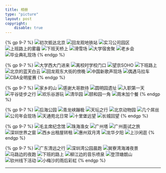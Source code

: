 ```yaml
---
title: 相册
type: "picture"
layout: post
copyright:
    disable: true
---
```

{% gp 9-7 %}
![初次抵达北京](https://image-static.segmentfault.com/263/066/2630668656-5d537a8f47a72_articlex "初次抵达北京（2015-08-09）")
![回龙观地铁站](https://image-static.segmentfault.com/182/360/182360417-5d537fb827716_articlex "回龙观地铁站（2015-11-23）")
![实习公司园区](https://image-static.segmentfault.com/290/987/2909872376-5c341b8716442_articlex "实习公司园区（2015-11-24）")
![上班路上的雾霾](https://image-static.segmentfault.com/534/974/534974290-5d5380083d5a4_articlex "上班路上的雾霾（2015-12-01）")
![下班天桥上](https://image-static.segmentfault.com/635/532/635532414-5d538022bbcb9_articlex "下班天桥上（2015-12-04）")
![滑雪场](https://image-static.segmentfault.com/250/649/2506497216-5d53808f741f4_articlex "滑雪场（2015-12-13）")
![大学宿舍聚](https://image-static.segmentfault.com/225/205/2252058758-5d5380a8a7bb9_articlex "大学宿舍聚（2015-12-28）")
![老乡会](https://image-static.segmentfault.com/426/132/4261327360-5d5380c0e2367_articlex "老乡会（2016-01-01）")
![毕业典礼现场](https://image-static.segmentfault.com/381/825/3818250641-5d5380f806575_articlex "毕业典礼现场（2016-06-27）")
{% endgp %}

{% gp 9-7 %}
![大学西大门进来](https://image-static.segmentfault.com/400/414/4004143484-5d53811168c17_articlex "大学西大门进来（2016-06-28）")
![离校时学校门口](https://image-static.segmentfault.com/294/204/2942040352-5d53812e5a539_articlex "离校时学校门口（2016-06-28）")
![望京SOHO](https://image-static.segmentfault.com/380/486/3804861294-5c35ac4682d13_articlex "望京SOHO（2016-07-22）")
![下班路上](https://image-static.segmentfault.com/147/983/1479831321-5d5381558336d_articlex "下班路上（2016-07-27）")
![北京的蓝天白云](https://image-static.segmentfault.com/246/647/2466474727-5d53816b30da3_articlex "北京的蓝天白云（2016-08-25）")
![回龙观东大街的傍晚](https://image-static.segmentfault.com/323/043/3230433437-5d5381802ca29_articlex "回龙观东大街的傍晚（2016-09-03）")
![中国新歌声现场](https://image-static.segmentfault.com/151/088/151088108-5d53819544324_articlex "中国新歌声现场（2016-10-07）")
![偶遇马拉车](https://image-static.segmentfault.com/900/515/900515516-5d5381b7e9ff0_articlex "偶遇马拉车（2016-10-30）")
![CBA全明星赛](https://image-static.segmentfault.com/134/182/1341823598-5d5381cce9e07_articlex "CBA全明星赛（2017-01-08）")
{% endgp %}

{% gp 9-7 %}
![家乡的山](https://image-static.segmentfault.com/763/843/763843196-5d5381df8cfc3_articlex "家乡的山（2017-01-24）")
![感谢大哥款待](https://image-static.segmentfault.com/937/424/937424546-5d5381f6a5482_articlex "感谢大哥款待（2017-02-20）")
![圆明园遗址](https://image-static.segmentfault.com/744/560/744560708-5d53820a1d93d_articlex "圆明园遗址（2017-03-07）")
![入职第一天](https://image-static.segmentfault.com/408/795/408795396-5d538221177be_articlex "入职第一天（2017-03-14）")
![平谷徒步之行](https://image-static.segmentfault.com/920/879/920879656-5d53823a68855_articlex "平谷徒步之行（2017-04-01）")
![欢乐谷游玩](https://image-static.segmentfault.com/136/564/1365642723-5d538251ad813_articlex "欢乐谷游玩（2017-04-15）")
![清华园](https://image-static.segmentfault.com/178/910/1789104695-5d53826f11255_articlex "清华园（2017-04-30）")
![颐和园一角](https://image-static.segmentfault.com/104/621/1046219598-5d538288b86a7_articlex "颐和园一角（2017-04-30）")
![周末加个餐](https://image-static.segmentfault.com/214/057/2140576670-5d53829bab639_articlex "周末加个餐（2017-06-11）")
{% endgp %}

{% gp 9-7 %}
![后海公园](https://image-static.segmentfault.com/379/237/3792375929-5d5382b8c886c_articlex "后海公园（2017-08-05）")
![青龙峡蹦极](https://image-static.segmentfault.com/349/070/3490707013-5d5382ccd3a38_articlex "青龙峡蹦极（2017-09-09）")
![天坛之行](https://image-static.segmentfault.com/677/357/677357064-5d5382dcdca67_articlex "天坛之行（2017-10-04）")
![北京动物园](https://image-static.segmentfault.com/498/320/498320905-5d5382f056ad3_articlex "北京动物园（2017-10-06）")
![几个屌丝](https://image-static.segmentfault.com/269/720/269720170-5d538301ae63f_articlex "几个屌丝（2017-11-26）")
![公司年会现场](https://image-static.segmentfault.com/295/877/295877626-5d53833a5d812_articlex "公司年会现场（2018-01-26）")
![天通苑北日常](https://image-static.segmentfault.com/343/700/3437005362-5d538351c6655_articlex "天通苑北日常（2018-03-12）")
![十里堡远望](https://image-static.segmentfault.com/340/727/3407271250-5d53836a0d3a0_articlex "十里堡远望（2018-07-15）")
![长城回望](https://image-static.segmentfault.com/260/480/2604808114-5d538383518a5_articlex "长城回望（2018-08-18）")
{% endgp %}

{% gp 9-7 %}
![毛主席纪念馆](https://image-static.segmentfault.com/412/674/4126747603-5d53839c3681c_articlex "毛主席纪念馆（2018-08-19）")
![珠海渔女](https://image-static.segmentfault.com/348/950/3489500652-5d5383be89c89_articlex "珠海渔女（2018-10-03）")
![广州塔](https://image-static.segmentfault.com/602/984/60298498-5d5383d27e78e_articlex "广州塔（2018-10-04）")
![广州面试之旅](https://image-static.segmentfault.com/365/326/3653269879-5d539e3be1f8f_articlex "广州面试之旅（2019-02-25）")
![深圳世界之窗](https://image-static.segmentfault.com/235/618/2356184720-5d539e52d35a7_articlex "深圳世界之窗（2019-03-16）")
![西乡出租屋转租](https://image-static.segmentfault.com/272/101/2721014240-5d539e9858e7b_articlex "西乡出租屋转租（2019-04-16）")
![惠州双月湾](https://image-static.segmentfault.com/253/845/253845872-5d539eae8945a_articlex "惠州双月湾（2019-05-02）")
![龙华夕阳](https://image-static.segmentfault.com/257/761/2577612205-5d539ec171e6a_articlex "龙华夕阳（2019-06-13）")
![上沙闲逛](https://image-static.segmentfault.com/404/665/4046658327-5d539f5e56fcf_articlex "上沙闲逛（2019-08-11）")
{% endgp %}

{% gp 9-7 %}
![广东清远之行](https://image-static.segmentfault.com/242/170/2421704560-5ebca0ad72e58_articlex "广东清远之行（2019-10-19）")
![深圳湾公园晨跑](https://image-static.segmentfault.com/277/350/2773503638-5ebc9f9e1fd59_articlex "深圳湾公园晨跑（2020-03-14）")
![巽寮湾海滩夜景](https://image-static.segmentfault.com/247/365/24736562-60ff6321bb600_fix732 "巽寮湾海滩夜景（2020-07-04）")
![马路边的夜跑](https://image-static.segmentfault.com/312/673/3126733351-60ff6354d3452_fix732 "马路边的夜跑（2020-10-17）")
![下班的路上](https://image-static.segmentfault.com/119/712/1197120374-60ff63b70fbcf_fix732 "下班的路上（2020-12-22）")
![柳江边的音乐喷泉](https://image-static.segmentfault.com/300/948/3009481874-60ff63f5982ce_fix732 "柳江边的音乐喷泉（2021-01-04）")
![登顶塘朗山](https://image-static.segmentfault.com/372/462/3724621210-60ff642d1e546_fix732 "登顶塘朗山（2020-01-23）")
![钦州线下活动](https://image-static.segmentfault.com/910/789/91078970-60ff6706cfb8c_fix732 "钦州线下活动（2020-04-18）")
![小梅沙的雨后彩虹](https://image-static.segmentfault.com/343/264/3432644167-60ff64918c24e_fix732 "小梅沙的雨后彩虹（2021-07-24）")
{% endgp %}

*****************************************************